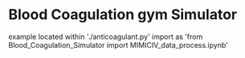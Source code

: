 # Blood Coagulation gym Simulator
example located within './anticoagulant.py'
import as 'from Blood_Coagulation_Simulator import MIMICIV_data_process.ipynb'
